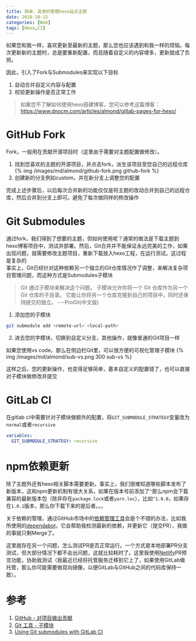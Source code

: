 ```yaml
---
title: 简单、高效的管理hexo站点主题
date: 2018-10-15
categories: [Web]
tags: [Hexo,CI]
---
```

如果您和我一样，喜欢更新至最新的主题，那么您也应该遇到和我一样的烦恼。每次更新新的主题时，总是要重新配置，而且随着自定义的内容增多，更新就成了负担。   

因此，引入了Fork与Submodules来实现以下目标
1. 自动合并自定义内容与配置
2. 校验更新操作是否正常工作

> 如果您不了解如何使用hexo搭建博客，您可以参考这篇博客：<https://www.dnocm.com/articles/almond/gitlab-pages-for-hexo/>

<!-- more -->

# GitHub Fork
Fork，一般用在贡献开源项目时（这里由于需要对主题配置做修改）。  
1. 找到您喜欢的主题的开源项目，并点击fork，派生该项目至您自己的远程仓库
{% img /images/md/almond/github-fork.png github-fork %}
2. 创建新的分支例如custom，并在新分支上调整您的配置

完成上述步骤后，以后每次合并新的功能仅仅是将主题的改动合并到自己的远程仓库，然后合并到分支上即可。避免了每次做同样的修改操作

# Git Submodules
通过fork，我们得到了想要的主题，但如何使用呢？通常的做法是下载主题到hexo博客项目中，测试并部署。然后，Git合并并不能保证永远完美的工作，如果出现问题，就需要修改主题项目，重新下载放入hexo工程，在运行测试。这过程是复杂的    
事实上，Git已经针对这种依赖另一个独立的Git仓库情况作了调整，来解决复杂项目管理问题，而这种方式是Submodules子模块    
> Git 通过子模块来解决这个问题。 子模块允许你将一个 Git 仓库作为另一个 Git 仓库的子目录。 它能让你将另一个仓库克隆到自己的项目中，同时还保持提交的独立。  ---ProGit(中文版)    


1. 添加您的子模块
```bash
git submodule add <remote-url> <local-path>
```
2. 进去您的字模块，切换到自定义分支，其他操作，就像普通的Git项目一样  


如果您使用vs code，那么在侧边栏Git里，可以很方便的可视化管理子模块
{% img /images/md/almond/sub-vs.png 300 sub-vs %}

这样之后，您的更新操作，也变得足够简单，基本自定义的配置错了，也可以直接对子模块做修改并提交

# GitLab CI
在gitlab ci中需要针对子模块做额外的配置，将`GIT_SUBMODULE_STRATEGY`变量改为`normal`或者`recursive`
```yml
variables:
  GIT_SUBMODULE_STRATEGY: recursive
```

# npm依赖更新
除了主题外还有hexo相关脚本需要更新。事实上，我们很难知道哪些脚本发布了新版本，这和npm更新机制有很大关系，如果在版本号前添加了`^`那么npm会下载兼容的最新版本包（除非存在`package.lock`或者`yarn.loc`），比如`^1.0.0`，如果存在`1.0.1`版本，那么你下载下来的是后者。。。    

关于依赖的管理，通过GitHub市场中的[依赖管理工具](https://github.com/marketplace/category/dependency-management)会是个不错的办法，比如我所使用的[dependabot](https://github.com/marketplace/dependabot)，它会帮助我检测最新的依赖，并更新它（提交PR），我做的事就只剩Merge了。    

这里就存在另一个问题，怎么测试PR是否正常运行。一个方式是本地部署PR分支测试，但大部分情况下都不会出问题，这就比较耗时了。这里我使用[Netlify](https://www.netlify.com/)PR预览功能，协助我测试（我最近已经将托管服务迁移到它上了，如果使用GitLab做托管，那么你可能需要做双向镜像，以便GitLab与GitHub之间的代码库保持一致）。   

# 参考
1. [GitHub - 对项目做出贡献](https://git-scm.com/book/zh/v2/GitHub-%E5%AF%B9%E9%A1%B9%E7%9B%AE%E5%81%9A%E5%87%BA%E8%B4%A1%E7%8C%AE)
2. [Git 工具 - 子模块](https://git-scm.com/book/zh/v2/Git-%E5%B7%A5%E5%85%B7-%E5%AD%90%E6%A8%A1%E5%9D%97)
3. [Using Git submodules with GitLab CI](https://docs.gitlab.com/ee/ci/git_submodules.html#using-git-submodules-in-your-ci-jobs)


